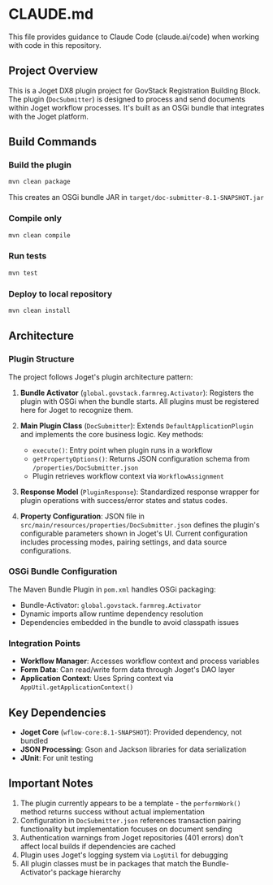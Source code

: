 # CLAUDE.md

This file provides guidance to Claude Code (claude.ai/code) when working with code in this repository.

## Project Overview

This is a Joget DX8 plugin project for GovStack Registration Building Block. The plugin (`DocSubmitter`) is designed to process and send documents within Joget workflow processes. It's built as an OSGi bundle that integrates with the Joget platform.

## Build Commands

### Build the plugin
```bash
mvn clean package
```
This creates an OSGi bundle JAR in `target/doc-submitter-8.1-SNAPSHOT.jar`

### Compile only
```bash
mvn clean compile
```

### Run tests
```bash
mvn test
```

### Deploy to local repository
```bash
mvn clean install
```

## Architecture

### Plugin Structure
The project follows Joget's plugin architecture pattern:

1. **Bundle Activator** (`global.govstack.farmreg.Activator`): Registers the plugin with OSGi when the bundle starts. All plugins must be registered here for Joget to recognize them.

2. **Main Plugin Class** (`DocSubmitter`): Extends `DefaultApplicationPlugin` and implements the core business logic. Key methods:
   - `execute()`: Entry point when plugin runs in a workflow
   - `getPropertyOptions()`: Returns JSON configuration schema from `/properties/DocSubmitter.json`
   - Plugin retrieves workflow context via `WorkflowAssignment`

3. **Response Model** (`PluginResponse`): Standardized response wrapper for plugin operations with success/error states and status codes.

4. **Property Configuration**: JSON file in `src/main/resources/properties/DocSubmitter.json` defines the plugin's configurable parameters shown in Joget's UI. Current configuration includes processing modes, pairing settings, and data source configurations.

### OSGi Bundle Configuration
The Maven Bundle Plugin in `pom.xml` handles OSGi packaging:
- Bundle-Activator: `global.govstack.farmreg.Activator`
- Dynamic imports allow runtime dependency resolution
- Dependencies embedded in the bundle to avoid classpath issues

### Integration Points
- **Workflow Manager**: Accesses workflow context and process variables
- **Form Data**: Can read/write form data through Joget's DAO layer
- **Application Context**: Uses Spring context via `AppUtil.getApplicationContext()`

## Key Dependencies
- **Joget Core** (`wflow-core:8.1-SNAPSHOT`): Provided dependency, not bundled
- **JSON Processing**: Gson and Jackson libraries for data serialization
- **JUnit**: For unit testing

## Important Notes
1. The plugin currently appears to be a template - the `performWork()` method returns success without actual implementation
2. Configuration in `DocSubmitter.json` references transaction pairing functionality but implementation focuses on document sending
3. Authentication warnings from Joget repositories (401 errors) don't affect local builds if dependencies are cached
4. Plugin uses Joget's logging system via `LogUtil` for debugging
5. All plugin classes must be in packages that match the Bundle-Activator's package hierarchy